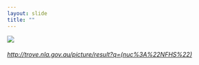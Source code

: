 ```yaml
---
layout: slide
title: ""
---
```



<section>
<a class="stretch" href="http://trove.nla.gov.au/picture/result?q=(nuc%3A%22NFHS%22)"><img class="rotate-right" src="{{ site.baseurl }}/assets/images/forbes.png"></a>
<h6 class="rotate-right"><a class="external" href="http://trove.nla.gov.au/picture/result?q=(nuc%3A%22NFHS%22)">http://trove.nla.gov.au/picture/result?q=(nuc%3A%22NFHS%22)</a></h6>
</section>